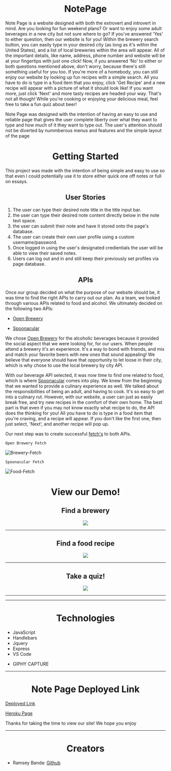 <p align="center">
  
</p>


<h1 align="center"> NotePage</h1>

Note Page is a website designed with both the extrovert and introvert in mind. Are you looking for fun weekend plans? Or want to enjoy some adult beverages in a new city but not sure where to go? If you've answered 'Yes' to either question, then our website is for you! Within the brewery search button, you can easily type in your desired city (as long as it's within the United States), and a list of local breweries within the area will appear. All of the important details, like name, address, phone number and website will be at your fingertips with just one click! Now, if you answered 'No' to either or both questions mentioned above, don't worry, because there's still something useful for you too. If you're more of a homebody, you can still enjoy our website by looking up fun recipes with a simple search. All you have to do is type in a food item that you enjoy, click 'Get Recipe' and a new recipe will appear with a picture of what it should look like! If you want more, just click 'Next' and more tasty recipes are headed your way. That's not all though! While you're cooking or enjoying your delicious meal, feel free to take a fun quiz about beer!

Note Page was designed with the intention of having an easy to use and reliable page that gives the user complete liberty over what they want to type and how much of it they want to type out. The user's attention should not be diverted by nummberous menus and features and the simple layout of the page 

<h1 align="center"> Getting Started</h1>

This project was made with the intention of being simple and easy to use so that even I could potentially use it to store either quick one off notes or full on essays.


<h2 align="center"> User Stories</h2>



1. The user can type their desired note title in the title input bar.
2. the user can type their desired note content directly below in the note text space.
3. the user can submit their note and have it stored onto the page's database.
4. The user can create their own user profile using a custom username/password.
5. Once logged in using the user's designated credientials the user will be able to view their saved notes. 
6. Users can log out and in and still keep their previously set profiles via page database.

<h2 align="center"> APIs</h2>

Once our group decided on what the purpose of our website should be, it was time to find the right APIs to carry out our plan. As a team, we looked through various APIs related to food and alcohol. We ultimately decided on the following two APIs:

+ [Open Brewery](https://www.openbrewerydb.org/documentation#by_city)

- [Spoonacular](https://spoonacular.com/food-api)

We chose [Open Brewery](https://www.openbrewerydb.org/documentation#by_city) for the alcoholic beverages because it provided the social aspect that we were looking for, for our users. When people attend a brewery it's an experience. It's a way to bond with friends, and mix and match your favorite beers with new ones that sound appealing! We believe that everyone should have that opportunity to let loose in their city, which is why chose to use the local brewery by city API. 

With our beverage API selected, it was now time to find one related to food, which is where [Spoonacular](https://spoonacular.com/food-api) comes into play. We knew from the beginning that we wanted to provide a culinary experience as well. We talked about the responsibilities of being an adult, and having to cook. It's so easy to get into a culinary rut. However, with our website, a user can just as easily break free, and try new recipes in the comfort of their own home. The best part is that even if you may not know exactly what recipe to do, the API does the thinking for you! All you have to do is type in a food item that you're craving, and a recipe will appear. If you don't like the first one, then just select, 'Next', and another recipe will pop up. 

Our next step was to create successful [fetch's](https://developer.mozilla.org/en-US/docs/Web/API/Fetch_API) to both APIs. 

```
Open Brewery Fetch
```
![Brewery-Fetch](./assets/images/brewery-fetch.png)
```
Spoonacular Fetch
```

![Food-Fetch](./assets/images/food-fetch2.png)



<h2 align="center"> </h2>



<h1 align="center"> View our Demo! </h1>



<h2 align="center">
 Find a brewery </h2>


<p align="center">
  <img src="./assets/images/brewery-example-gif.gif" >
</p>

___
<h2 align="center">
 Find a food recipe </h2>


<p align="center">
  <img src="./assets/images/food-example-gif.gif">
</p>

___

<h2 align="center"> Take a quiz! </h2>



<p align="center">
  <img src="./assets/images/brewquiz2-example-gif.gif">
</p>

_ _ _

_ _ _

<h1 align="center">Technologies</h1>

+ JavaScript
+ Handlebars
+ Jquery
+ Express
+ VS Code
- GIPHY CAPTURE

---

<h1 align="center">Note Page Deployed Link</h1>

[Deployed Link](https://anthony-furjanic.github.io/brewsandchews/)

[Heroku Page](https://notewebpage.herokuapp.com/?)






<p>Thanks for taking the time to view our site! We hope you enjoy</p>




---

<h1 align="center">Creators</h1>

+  Ramsey Banda: [Github](https://github.com/DummyWoke)
